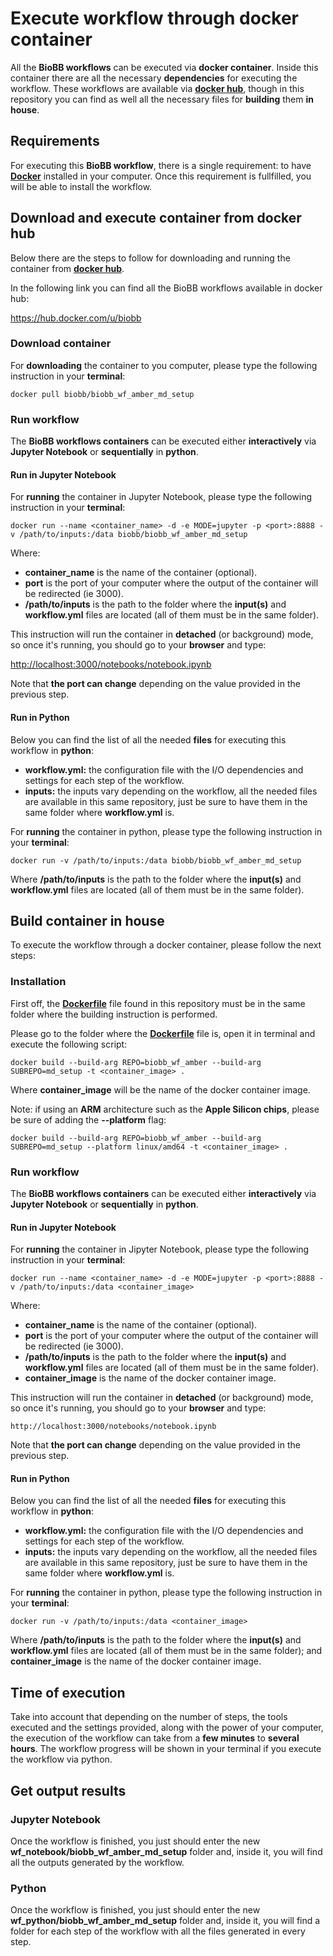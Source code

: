# <a name="execute-wf"></a>Execute workflow through docker container

All the **BioBB workflows** can be executed via **docker container**. Inside this container there are all the necessary **dependencies** for executing the workflow. These workflows are available via [**docker hub**](https://hub.docker.com/), though in this repository you can find as well all the necessary files for **building** them **in house**.

## <a name="requirements"></a>Requirements

For executing this **BioBB workflow**, there is a single requirement: to have [**Docker**](https://docs.docker.com/engine/install/) installed in your computer. Once this requirement is fullfilled, you will be able to install the workflow.

## <a name="download"></a>Download and execute container from docker hub

Below there are the steps to follow for downloading and running the container from [**docker hub**](https://hub.docker.com/r/biobb/biobb_wf_amber_md_setup).

In the following link you can find all the BioBB workflows available in docker hub:

<https://hub.docker.com/u/biobb>

### <a name="pull"></a>Download container

For **downloading** the container to you computer, please type the following instruction in your **terminal**:

    docker pull biobb/biobb_wf_amber_md_setup

### <a name="run-wf-d"></a>Run workflow

The **BioBB workflows containers** can be executed either **interactively** via **Jupyter Notebook** or **sequentially** in **python**.

#### <a name="run-jn-d"></a>Run in Jupyter Notebook

For **running** the container in Jupyter Notebook, please type the following instruction in your **terminal**:

    docker run --name <container_name> -d -e MODE=jupyter -p <port>:8888 -v /path/to/inputs:/data biobb/biobb_wf_amber_md_setup

Where:
* **container_name** is the name of the container (optional).
* **port** is the port of your computer where the output of the container will be redirected (ie 3000).
* **/path/to/inputs** is the path to the folder where the **input(s)** and **workflow.yml** files are located (all of them must be in the same folder).

This instruction will run the container in **detached** (or background) mode, so once it's running, you should go to your **browser** and type:

<http://localhost:3000/notebooks/notebook.ipynb>

Note that **the port can change** depending on the value provided in the previous step.

#### <a name="run-py-d"></a>Run in Python

Below you can find the list of all the needed **files** for executing this workflow in **python**:

* **workflow.yml:** the configuration file with the I/O dependencies and settings for each step of the workflow.
* **inputs:** the inputs vary depending on the workflow, all the needed files are available in this same repository, just be sure to have them in the same folder where **workflow.yml** is.

For **running** the container in python, please type the following instruction in your **terminal**:

    docker run -v /path/to/inputs:/data biobb/biobb_wf_amber_md_setup

Where **/path/to/inputs** is the path to the folder where the **input(s)** and **workflow.yml** files are located (all of them must be in the same folder).

## <a name="build"></a>Build container in house

To execute the workflow through a docker container, please follow the next steps:

### <a name="installation"></a>Installation

First off, the [**Dockerfile**](Dockerfile) file found in this repository must be in the same folder where the building instruction is performed.

Please go to the folder where the [**Dockerfile**](Dockerfile) file is, open it in terminal and execute the following script:

    docker build --build-arg REPO=biobb_wf_amber --build-arg SUBREPO=md_setup -t <container_image> .

Where **container_image** will be the name of the docker container image.

Note: if using an **ARM** architecture such as the **Apple Silicon chips**, please be sure of adding the **--platform** flag:

    docker build --build-arg REPO=biobb_wf_amber --build-arg SUBREPO=md_setup --platform linux/amd64 -t <container_image> .

### <a name="run-wf-b"></a>Run workflow

The **BioBB workflows containers** can be executed either **interactively** via **Jupyter Notebook** or **sequentially** in **python**.

#### <a name="run-jn-b"></a>Run in Jupyter Notebook

For **running** the container in Jipyter Notebook, please type the following instruction in your **terminal**:

    docker run --name <container_name> -d -e MODE=jupyter -p <port>:8888 -v /path/to/inputs:/data <container_image>

Where:
* **container_name** is the name of the container (optional).
* **port** is the port of your computer where the output of the container will be redirected (ie 3000).
* **/path/to/inputs** is the path to the folder where the **input(s)** and **workflow.yml** files are located (all of them must be in the same folder).
* **container_image** is the name of the docker container image.

This instruction will run the container in **detached** (or background) mode, so once it's running, you should go to your **browser** and type:

    http://localhost:3000/notebooks/notebook.ipynb

Note that **the port can change** depending on the value provided in the previous step.

#### <a name="run-py-b"></a>Run in Python

Below you can find the list of all the needed **files** for executing this workflow in **python**:

* **workflow.yml:** the configuration file with the I/O dependencies and settings for each step of the workflow.
* **inputs:** the inputs vary depending on the workflow, all the needed files are available in this same repository, just be sure to have them in the same folder where **workflow.yml** is.

For **running** the container in python, please type the following instruction in your **terminal**:

    docker run -v /path/to/inputs:/data <container_image>

Where **/path/to/inputs** is the path to the folder where the **input(s)** and **workflow.yml** files are located (all of them must be in the same folder); and **container_image** is the name of the docker container image.

## <a name="time"></a>Time of execution

Take into account that depending on the number of steps, the tools executed and the settings provided, along with the power of your computer, the execution of the workflow can take from a **few minutes** to **several hours**. The workflow progress will be shown in your terminal if you execute the workflow via python.

## <a name="output"></a>Get output results

### <a name="output-jn"></a>Jupyter Notebook

Once the workflow is finished, you just should enter the new **wf_notebook/biobb_wf_amber_md_setup** folder and, inside it, you will find all the outputs generated by the workflow.

### <a name="output-py"></a>Python

Once the workflow is finished, you just should enter the new **wf_python/biobb_wf_amber_md_setup** folder and, inside it, you will find a folder for each step of the workflow with all the files generated in every step.
